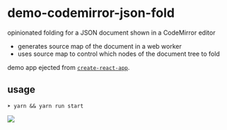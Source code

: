 # demo-codemirror-json-fold

opinionated folding for a JSON document shown in a CodeMirror editor

*   generates source map of the document in a web worker
*   uses source map to control which nodes of the document tree to fold

demo app ejected from [`create-react-app`](https://github.com/facebook/create-react-app).

## usage

```
➤ yarn && yarn run start
```

![](https://cl.ly/1Y3o0k2T2L1N/download/Screen%20Shot%202018-05-11%20at%205.58.23%20PM.png)

